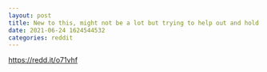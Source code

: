 ```yaml
--- 
layout: post 
title: New to this, might not be a lot but trying to help out and hold on! 
date: 2021-06-24 1624544532 
categories: reddit 
--- 
```

https://redd.it/o71vhf